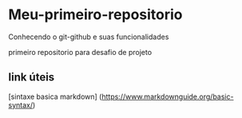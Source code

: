 # Meu-primeiro-repositorio
Conhecendo o git-github e suas funcionalidades

primeiro repositorio para desafio de projeto

## link úteis
[sintaxe basica markdown] (https://www.markdownguide.org/basic-syntax/)
